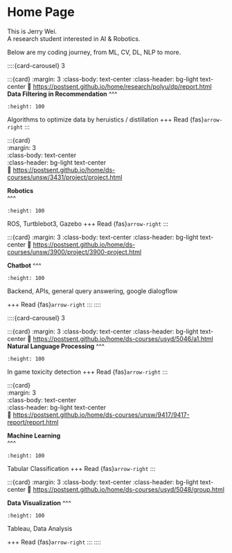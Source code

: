 # Home Page

This is Jerry Wei.   
A research student interested in AI & Robotics.

Below are my coding journey, from ML, CV, DL, NLP to more.

::::{card-carousel} 3

:::{card}
:margin: 3
:class-body: text-center
:class-header: bg-light text-center
:link: https://postsent.github.io/home/research/polyu/dp/report.html
**Data Filtering in Recommendation**
^^^
```{image} https://media.licdn.com/dms/image/C5612AQETZulmYBRx6A/article-cover_image-shrink_720_1280/0/1642504478034?e=2147483647&v=beta&t=2Rmr0onfLd0fP0FFervDfyEcLY19txAZQVUitK2t6Bo
:height: 100
```

Algorithms to optimize data by heruistics / distillation
+++
Read {fas}`arrow-right` 
:::  

:::{card}  
:margin: 3  
:class-body: text-center  
:class-header: bg-light text-center  
:link: https://postsent.github.io/home/ds-courses/unsw/3431/project/project.html  

**Robotics**  
^^^  
```{image} https://encrypted-tbn0.gstatic.com/images?q=tbn:ANd9GcSMHwLTudrJS8grEijdLxI-68x_hxETWXHzEg&s  
:height: 100
```

ROS, Turtblebot3, Gazebo
+++
Read {fas}`arrow-right`
:::  

:::{card}
:margin: 3
:class-body: text-center
:class-header: bg-light text-center
:link: https://postsent.github.io/home/ds-courses/unsw/3900/project/3900-project.html

**Chatbot**
^^^
```{image} https://www.hp.com/us-en/shop/app/assets/images/uploads/prod/what-is-a-chatbot-hero1567113994866165.jpg?impolicy=prdimg&imdensity=1&imwidth=1000
:height: 100
```
Backend, APIs, general query answering, google dialogflow

+++
Read {fas}`arrow-right`
:::
::::  












::::{card-carousel} 3

:::{card}
:margin: 3
:class-body: text-center
:class-header: bg-light text-center
:link: https://postsent.github.io/home/ds-courses/usyd/5046/a1.html
**Natural Language Processing**
^^^
```{image} https://miro.medium.com/v2/resize:fit:1040/format:webp/1*NC990qGVdZlsvvOHEy27IQ.png
:height: 100
```

In game toxicity detection
+++
Read {fas}`arrow-right` 
:::  

:::{card}  
:margin: 3  
:class-body: text-center  
:class-header: bg-light text-center  
:link: https://postsent.github.io/home/ds-courses/unsw/9417/9417-report/report.html

**Machine Learning**  
^^^  
```{image} https://www.wordstream.com/wp-content/uploads/2021/07/machine-learning1-1.png
:height: 100
```

Tabular Classification
+++
Read {fas}`arrow-right`
:::  

:::{card}
:margin: 3
:class-body: text-center
:class-header: bg-light text-center
:link: https://postsent.github.io/home/ds-courses/usyd/5048/group.html

**Data Visualization**
^^^
```{image} https://assets.everspringpartners.com/dims4/default/8331f8a/2147483647/strip/true/crop/620x250+0+0/resize/1240x500!/format/webp/quality/90/?url=http%3A%2F%2Feverspring-brightspot.s3.us-east-1.amazonaws.com%2Fe4%2F2a%2Fe9a3904c4f17a084c100bbbb5eca%2Fdata-visualization-for-accountants-620x250.jpg
:height: 100
```
Tableau, Data Analysis

+++
Read {fas}`arrow-right`
:::
::::  